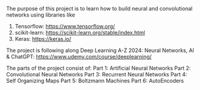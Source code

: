 The purpose of this project is to learn how to build neural and convolutional networks using libraries like 
1. Tensorflow: https://www.tensorflow.org/
2. scikit-learn: https://scikit-learn.org/stable/index.html
3. Keras: https://keras.io/

The project is following along Deep Learning A-Z 2024: Neural Networks, AI & ChatGPT: https://www.udemy.com/course/deeplearning/

The parts of the project consist of: 
Part 1: Artificial Neural Networks
Part 2: Convolutional Neural Networks
Part 3: Recurrent Neural Networks
Part 4: Self Organizing Maps
Part 5: Boltzmann Machines
Part 6: AutoEncoders
